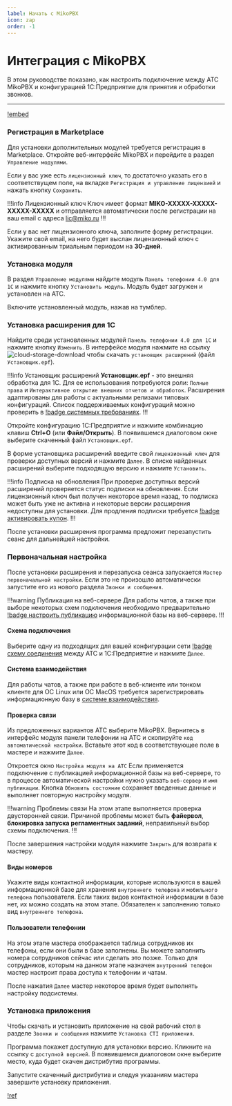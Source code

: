 ```yaml
---
label: Начать с MikoPBX
icon: zap
order: -1
---
```


# Интеграция с MikoPBX

В этом руководстве показано, как настроить подключение между
АТС MikoPBX и конфигурацией 1С:Предприятие для принятия и обработки звонков.

---

[!embed](https://youtu.be/R8teD1V8pYQ)

### Регистрация в Marketplace
 
Для установки дополнительных модулей требуется регистрация в Marketplace. Откройте веб-интерфейс MikoPBX и перейдите
в раздел `Управление модулями`.

Если у вас уже есть `лицензионный ключ`, то достаточно указать его в соответствущем поле, на вкладке
`Регистрация и управление лицензией` и нажать кнопку `Сохранить`.

!!!info Лицензионный ключ
Ключ имеет формат **MIKO-XXXXX-XXXXX-XXXXX-XXXXX** и отправляется автоматически после регистрации
на ваш email с адреса lic@miko.ru
!!!

Если у вас нет лицензионного ключа, заполните форму регистрации. Укажите свой email, на него будет выслан лицензионный 
ключ с активированным триальным периодом на **30-дней**.

### Установка модуля

В раздел `Управление модулями` найдите модуль `Панель телефонии 4.0 для 1С` и нажмите кнопку `Установить модуль`. Модуль
будет загружен и установлен на АТС.

Включите установленный модуль, нажав на тумблер.

### Установка расширения для 1С

Найдите среди установленных модулей `Панель телефонии 4.0 для 1С` и нажмите кнопку `Изменить`. В интерфейсе модуля
нажмите на ссылку
<img src="~/assets/cloud-storage-download.png" alt="cloud-storage-download"/>
чтобы скачать `установщик расширений` (файл `Установщик.epf`).

!!!info Установщик расширений
**Установщик.epf** - это внешняя обработка для 1С. Для ее использования потребуются роли: `Полные права` и 
`Интерактивное открытие внешних отчетов и обработок`.
Расширения адаптированы для работы с актуальными релизами типовых конфигураций. Список поддерживаемых конфигураций
можно проверить в [!badge системных требованиях](system-requirement).
!!!

Откройте конфигурацию 1С:Предприятие и нажмите комбинацию клавиш **Ctrl+O** (или __Файл/Открыть__).
В появившемся диалоговом окне выберите скаченный файл `Установщик.epf`.

В форме установщика расширений введите свой `лицензионный ключ` для проверки доступных версий и нажмите `Далее`.
В списке найденных расширений выберите подходящую версию и нажмите `Установить`.

!!!info Подписка на обновления
При проверке доступных версий расширений проверяется статус подписки на обновления. Если лицензионный ключ был получен
некоторое время назад, то подписка может быть уже не активна и некоторые версии расширения недоступны для установки.
Для продления подписки требуется [!badge активировать купон](~/root-guides/license/coupon-activation).
!!!

После установки расширения программа предложит перезапустить сеанс для дальнейшей настройки.

### Первоначальная настройка

После установки расширения и перезапуска сеанса запускается `Мастер первоначальной настройки`. Если это не произошло
автоматически запустите его из нового раздела `Звонки и сообщения`.

!!!warning Публикация на веб-сервере
Для работы чатов, а также при выборе некоторых схем подключения необходимо предварительно
[!badge настроить публикацию](~/root-guides/base-publishing)
информационной базы на веб-сервере.
!!!

#### Схема подключения

Выберите одну из подходящих для вашей конфигурации сети
[!badge схему соединения](~/root-guides/select-connection-mode)
между АТС и 1С:Предприятие и нажмите `Далее`.

#### Система взаимодействия

Для работы чатов, а также при работе в веб-клиенте или тонком клиенте для ОС Linux или ОС MacOS требуется
зарегистрировать информационную базу в
[системе взаимодействия](https://its.1c.ru/db/v8317doc#bookmark:dev:TI000001900).

#### Проверка связи

Из предложенных вариантов АТС выберите MikoPBX. Вернитесь в интерфейс модуля панели телефонии на АТС и скопируйте
`код автоматической настройки`. Вставьте этот код в соответствующее поле в мастере и нажмите `Далее`.

Откроется окно `Настройка модуля на АТС` Если применяется подключение с публикацией информационной базы на веб-сервере,
то в процессе автоматической настройки нужно указать `веб-сервер` и `имя публикации`. Кнопка `Обновить состояние`
сохраняет введенные данные и выполняет повторную настройку модуля.

!!!warning Проблемы связи
На этом этапе выполняется проверка двусторонней связи. Причиной проблемы может быть **файервол**, **блокировка запуска
регламентных заданий**, неправильный выбор схемы подключения.
!!!

После завершения настройки модуля нажмите `Закрыть` для возврата к мастеру.

#### Виды номеров 

Укажите виды контактной информации, которые используются в вашей информационной базе для хранения `внутреннего телефона`
и `мобильного телефона` пользователя. Если таких видов контактной информации в базе нет, их можно создать на этом этапе.
Обязателен к заполнению только вид `внутреннего телефона`.

#### Пользователи телефонии

На этом этапе мастера отображается таблица сотрудников их телефоны, если они были в базе заполнены. Вы можете заполнить
номера сотрудников сейчас или сделать это позже. Только для сотрудников, которым на данном этапе назначен
`внутренний телефон` мастер настроит права доступа к телефонии и чатам.

После нажатия `Далее` мастер некоторое время будет выполнять настройку подсистемы.

### Установка приложения

Чтобы скачать и установить приложение на свой рабочий стол в разделе `Звонки и сообщения` нажмите
`Установка CTI приложения`.

Программа покажет доступную для установки версию. Кликните на ссылку с `доступной версией`. В появившемся диалоговом
окне выберите место, куда будет скачен дистрибутив программы.

Запустите скаченный дистрибутив и следуя указаниям мастера завершите установку приложения.

[!ref](~/user-guides/panel/setup)
